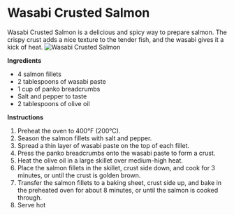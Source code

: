 # Wasabi Crusted Salmon
Wasabi Crusted Salmon is a delicious and spicy way to prepare salmon. The crispy crust adds a nice texture to the tender fish, and the wasabi gives it a kick of heat.
![Wasabi Crusted Salmon](https://source.unsplash.com/random/?salmon)

**Ingredients**
- 4 salmon fillets
- 2 tablespoons of wasabi paste
- 1 cup of panko breadcrumbs
- Salt and pepper to taste
- 2 tablespoons of olive oil

**Instructions**
1. Preheat the oven to 400°F (200°C).
2. Season the salmon fillets with salt and pepper.
3. Spread a thin layer of wasabi paste on the top of each fillet.
4. Press the panko breadcrumbs onto the wasabi paste to form a crust.
5. Heat the olive oil in a large skillet over medium-high heat.
6. Place the salmon fillets in the skillet, crust side down, and cook for 3 minutes, or until the crust is golden brown.
7. Transfer the salmon fillets to a baking sheet, crust side up, and bake in the preheated oven for about 8 minutes, or until the salmon is cooked through.
8. Serve hot